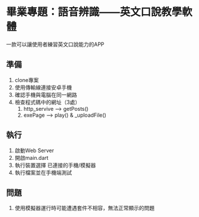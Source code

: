 # 畢業專題：語音辨識——英文口說教學軟體
一款可以讓使用者練習英文口說能力的APP

## 準備

1. clone專案
2. 使用傳輸線連接安卓手機
3. 確認手機與電腦在同一網路
4. 檢查程式碼中的網址（3處）
   1. http_servive ——> getPosts()
   2. exePage ——> play() & _uploadFile()

## 執行
1. 啟動Web Server
2. 開啟main.dart
3. 執行裝置選擇 已連接的手機/模擬器
4. 執行檔案並在手機端測試

## 問題
1. 使用模擬器運行時可能遭遇套件不相容，無法正常顯示的問題